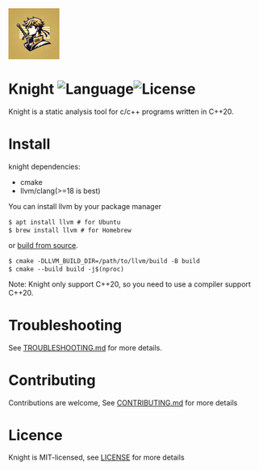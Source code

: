 <img src="doc/icon.png" alt="logo" width="20%" />

# Knight ![Language](https://img.shields.io/badge/language-c++-brightgreen)![License](https://img.shields.io/badge/license-MIT-yellow)

Knight is a static analysis tool for c/c++ programs written in C++20.

# Install

knight dependencies:
- cmake
- llvm/clang(>=18 is best)

You can install llvm by your package manager 
```SHELL
$ apt install llvm # for Ubuntu
$ brew install llvm # for Homebrew
```
or [build from source](https://llvm.org/docs/GettingStarted.html).

```SHELL
$ cmake -DLLVM_BUILD_DIR=/path/to/llvm/build -B build 
$ cmake --build build -j$(nproc)
```
Note: Knight only support C++20, so you need to use a compiler support C++20.

# Troubleshooting

See [TROUBLESHOOTING.md](TROUBLESHOOTING.md) for more details.

# Contributing

Contributions are welcome, See [CONTRIBUTING.md](CONTRIBUTING.md) for more details

# Licence

Knight is MIT-licensed, see [LICENSE](LICENSE) for more details
